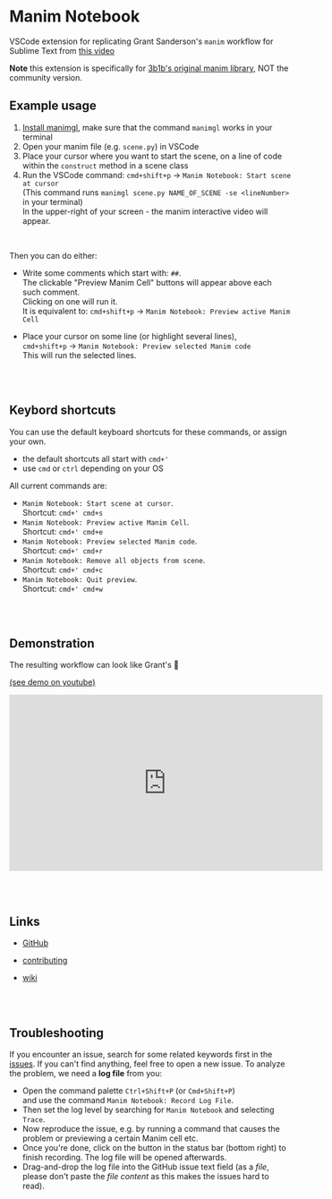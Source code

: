 # Manim Notebook

VSCode extension for replicating Grant Sanderson's `manim` workflow for Sublime Text from [this video](https://www.youtube.com/watch?v=rbu7Zu5X1zI)

**Note** this extension is specifically for [3b1b's original manim library](https://github.com/3b1b/manim), NOT the community version.

## Example usage

1. [Install manimgl](https://3b1b.github.io/manim/getting_started/installation.html), make sure that the command `manimgl` works in your terminal
2. Open your manim file (e.g. `scene.py`) in VSCode
3. Place your cursor where you want to start the scene, on a line of code within the `construct` method in a scene class
4. Run the VSCode command: `cmd+shift+p` -> `Manim Notebook: Start scene at cursor`  
    (This command runs `manimgl scene.py NAME_OF_SCENE -se <lineNumber>` in your terminal)  
    In the upper-right of your screen - the manim interactive video will appear.

<br />

Then you can do either:

- Write some comments which start with: `##`.  
    The clickable "Preview Manim Cell" buttons will appear above each such comment.  
    Clicking on one will run it.  
    It is equivalent to: `cmd+shift+p` -> `Manim Notebook: Preview active Manim Cell`

- Place your cursor on some line (or highlight several lines),  
    `cmd+shift+p` -> `Manim Notebook: Preview selected Manim code`  
    This will run the selected lines.


<br /><br />

## Keybord shortcuts

You can use the default keyboard shortcuts for these commands, or assign your own.  

- the default shortcuts all start with `cmd+'`
- use `cmd` or `ctrl` depending on your OS

All current commands are:

- `Manim Notebook: Start scene at cursor`.  
    Shortcut: `cmd+' cmd+s`
- `Manim Notebook: Preview active Manim Cell`.  
    Shortcut: `cmd+' cmd+e`
- `Manim Notebook: Preview selected Manim code`.  
    Shortcut: `cmd+' cmd+r`
- `Manim Notebook: Remove all objects from scene`.  
    Shortcut: `cmd+' cmd+c`
- `Manim Notebook: Quit preview`.  
    Shortcut: `cmd+' cmd+w`



<br /><br />

## Demonstration

The resulting workflow can look like Grant's 🥳

[(see demo on youtube)](https://www.youtube.com/watch?v=VaNHlFh0r5E)

<iframe width="560" height="315" src="https://www.youtube.com/embed/VaNHlFh0r5E?si=ClVdBSI1k_-mzKFr" title="YouTube video player" frameborder="0" allow="accelerometer; autoplay; clipboard-write; encrypted-media; gyroscope; picture-in-picture; web-share" referrerpolicy="strict-origin-when-cross-origin" allowfullscreen></iframe>


<br /><br />

## Links

- [GitHub](https://github.com/bhoov/manim-notebook)

- [contributing](https://github.com/bhoov/manim-notebook/blob/main/CONTRIBUTING.md)

- [wiki](https://github.com/bhoov/manim-notebook/wiki)

<br /><br />

## Troubleshooting

If you encounter an issue, search for some related keywords first in the [issues](https://github.com/bhoov/manim-notebook/issues). If you can't find anything, feel free to open a new issue. To analyze the problem, we need a **log file** from you:

- Open the command palette `Ctrl+Shift+P` (or `Cmd+Shift+P`)<br>and use the command `Manim Notebook: Record Log File`.
- Then set the log level by searching for `Manim Notebook` and selecting `Trace`.
- Now reproduce the issue, e.g. by running a command that causes the problem or previewing a certain Manim cell etc.
- Once you're done, click on the button in the status bar (bottom right) to finish recording. The log file will be opened afterwards.
- Drag-and-drop the log file into the GitHub issue text field (as a _file_, please don't paste the _file content_ as this makes the issues hard to read).
